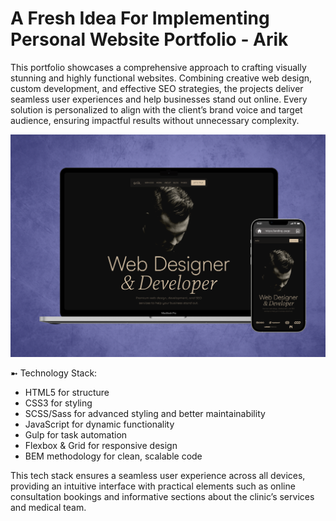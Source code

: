 # A Fresh Idea For Implementing Personal Website Portfolio - Arik
This portfolio showcases a comprehensive approach to crafting visually stunning and highly functional websites. Combining creative web design, custom development, and effective SEO strategies, the projects deliver seamless user experiences and help businesses stand out online. Every solution is personalized to align with the client’s brand voice and target audience, ensuring impactful results without unnecessary complexity.

![Preview](preview.png)

➼ Technology Stack:
- HTML5 for structure
- CSS3 for styling
- SCSS/Sass for advanced styling and better maintainability
- JavaScript for dynamic functionality
- Gulp for task automation
- Flexbox & Grid for responsive design
- BEM methodology for clean, scalable code

This tech stack ensures a seamless user experience across all devices, providing an intuitive interface with practical elements such as online consultation bookings and informative sections about the clinic’s services and medical team.
